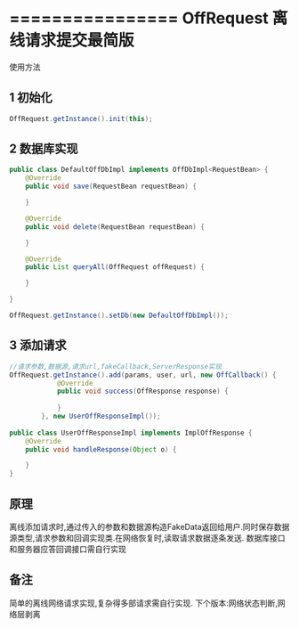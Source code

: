 ================
OffRequest  离线请求提交最简版
================


使用方法


## 1 初始化
```java
OffRequest.getInstance().init(this);
```
## 2 数据库实现
```java
public class DefaultOffDbImpl implements OffDbImpl<RequestBean> {
    @Override
    public void save(RequestBean requestBean) {

    }

    @Override
    public void delete(RequestBean requestBean) {

    }

    @Override
    public List queryAll(OffRequest offRequest) {

    }

}

OffRequest.getInstance().setDb(new DefaultOffDbImpl());
```

## 3 添加请求
```java
//请求参数,数据源,请求url,fakeCallback,ServerResponse实现
OffRequest.getInstance().add(params, user, url, new OffCallback() {
            @Override
            public void success(OffResponse response) {
                
            }
        }, new UserOffResponseImpl());
		
public class UserOffResponseImpl implements ImplOffResponse {
    @Override
    public void handleResponse(Object o) {

    }
}
```

原理
----
离线添加请求时,通过传入的参数和数据源构造FakeData返回给用户.同时保存数据源类型,请求参数和回调实现类.在网络恢复时,读取请求数据逐条发送.
数据库接口和服务器应答回调接口需自行实现


备注
----
简单的离线网络请求实现,复杂得多部请求需自行实现.
下个版本:网络状态判断,网络层剥离

